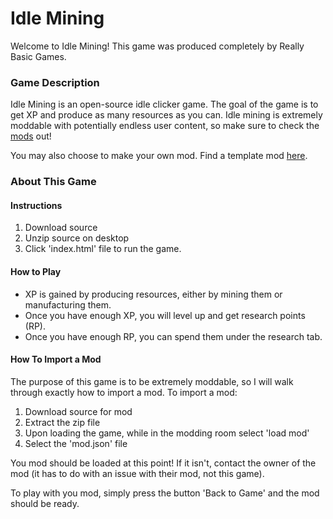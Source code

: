 # Idle Mining
Welcome to Idle Mining! This game was produced completely by Really Basic Games. 

### Game Description
Idle Mining is an open-source idle clicker game. The goal of the game is to get XP and produce as many resources as you can. Idle mining is extremely moddable with potentially endless user content, so make sure to check the [mods](https://github.com/topics/idle-mining-mod) out! 

You may also choose to make your own mod. Find a template mod [here](https://github.com/ReallyBasicGames/Idle_Mining_Debug_Mod).

### About This Game
#### Instructions
1. Download source
2. Unzip source on desktop
3. Click 'index.html' file to run the game.

#### How to Play
- XP is gained by producing resources, either by mining them or manufacturing them.
- Once you have enough XP, you will level up and get research points (RP).
- Once you have enough RP, you can spend them under the research tab.

#### How To Import a Mod
The purpose of this game is to be extremely moddable, so I will walk through exactly how to import a mod.
To import a mod: 
1. Download source for mod
2. Extract the zip file
3. Upon loading the game, while in the modding room select 'load mod'
4. Select the 'mod.json' file

You mod should be loaded at this point! If it isn't, contact the owner of the mod (it has to do with an issue with their mod, not this game).

To play with you mod, simply press the button 'Back to Game' and the mod should be ready.
